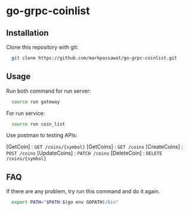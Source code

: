 # go-grpc-coinlist

## Installation 
Clone this repository with git:
```bash
  git clone https://github.com/markpassawat/go-grpc-coinlist.git
```
## Usage
Run both command for run server:
```bash
  source run gateway
```
For run service:
```bash
  source run coin_list
```

Use postman to testing APIs:

[GetCoin] : `GET /coins/{symbol}`
[GetCoins] : `GET /coins`
[CreateCoins] : `POST /coins`
[UpdateCoins] : `PATCH /coins`
[DeleteCoin] : `DELETE /coins/{symbol}`


## FAQ
If there are any problem, try run this command and do it again.
```bash
  export PATH="$PATH:$(go env GOPATH)/bin"
```
